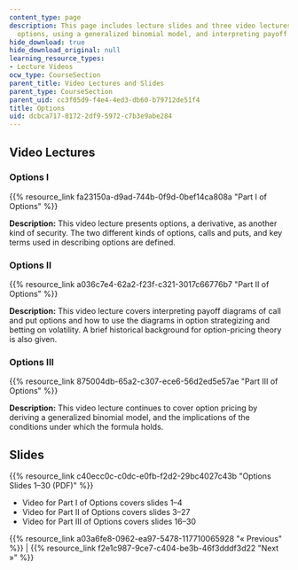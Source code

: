 ```yaml
---
content_type: page
description: This page includes lecture slides and three video lectures on pricing
  options, using a generalized binomial model, and interpreting payoff diagrams.
hide_download: true
hide_download_original: null
learning_resource_types:
- Lecture Videos
ocw_type: CourseSection
parent_title: Video Lectures and Slides
parent_type: CourseSection
parent_uid: cc3f05d9-f4e4-4ed3-db60-b79712de51f4
title: Options
uid: dcbca717-8172-2df9-5972-c7b3e9abe284
---
```


Video Lectures
--------------

### Options I

{{% resource_link fa23150a-d9ad-744b-0f9d-0bef14ca808a "Part I of Options" %}}

**Description:** This video lecture presents options, a derivative, as another kind of security. The two different kinds of options, calls and puts, and key terms used in describing options are defined.

### Options II

{{% resource_link a036c7e4-62a2-f23f-c321-3017c66776b7 "Part II of Options" %}}

**Description:** This video lecture covers interpreting payoff diagrams of call and put options and how to use the diagrams in option strategizing and betting on volatility. A brief historical background for option-pricing theory is also given.

### Options III

{{% resource_link 875004db-65a2-c307-ece6-56d2ed5e57ae "Part III of Options" %}}

**Description:** This video lecture continues to cover option pricing by deriving a generalized binomial model, and the implications of the conditions under which the formula holds.

Slides
------

{{% resource_link c40ecc0c-c0dc-e0fb-f2d2-29bc4027c43b "Options Slides 1–30 (PDF)" %}}

*   Video for Part I of Options covers slides 1–4
*   Video for Part II of Options covers slides 3–27
*   Video for Part III of Options covers slides 16–30

{{% resource_link a03a6fe8-0962-ea97-5478-117710065928 "« Previous" %}} | {{% resource_link f2e1c987-9ce7-c404-be3b-46f3dddf3d22 "Next »" %}}